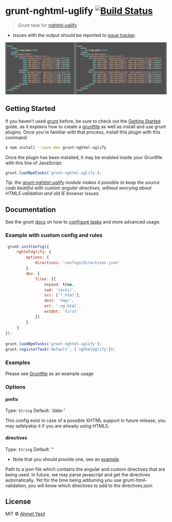 # grunt-nghtml-uglify [![Build Status](https://secure.travis-ci.org/narzac/grunt-nghtml-uglify.svg?branch=master)](http://travis-ci.org/narzac/grunt-nghtml-uglify)

> Grunt task for [nghtml-uglify](https://github.com/narzac/nghtml-uglify/)

* Issues with the output should be reported to
  [issue tracker](https://github.com/narzac/nghtml-uglify/issues).

![screenshot](screenshot.png)

## Getting Started

If you haven't used [grunt](http://gruntjs.com/) before, be sure to check out the
[Getting Started](http://gruntjs.com/getting-started) guide,
as it explains how to create a [gruntfile](http://gruntjs.com/sample-gruntfile)
as well as install and use grunt plugins. Once you're familiar with that process,
install this plugin with this command:

```bash
$ npm install --save-dev grunt-nghtml-uglify
```

Once the plugin has been installed, it may be enabled inside your Gruntfile with
this line of JavaScript:


```js
grunt.loadNpmTasks('grunt-nghtml-uglify');
```

*Tip: the [grunt-nghtml-uglify](https://github.com/nazrac/grunt-nghtml-uglify)
module makes  it possible to keep the
source code beatiful with custom angular directives, without worrying about HTML5
validation and old IE browser issues.*

## Documentation

See the grunt [docs](https://github.com/gruntjs/grunt/wiki) on how to
[configure tasks](https://github.com/gruntjs/grunt/wiki/Configuring-tasks)
 and more advanced usage.

### Example with custom config and rules

```js
 grunt.initConfig({
     nghtmlUglify: {
         options: {
             directives: 'configs/directives.json'
         },
         dev: {
             files: [{
                 expand: true,
                 cwd: 'tests/',
                 src: ['*.html'],
                 dest: 'tmp/',
                 ext: '.ng.html',
                 extDot: 'first'
             }]
         }
     }
});

grunt.loadNpmTasks('grunt-nghtml-uglify');
grunt.registerTask('default', ['nghtmlUglify']);
```

### Examples

Please see [Gruntfile](https://github.com/narzac/grunt-nghtml-uglify/blob/master/Gruntfile.js)
as an example usage

### Options


#### prefix

Type: `String`
Default: 'data-'

This config exist in case of a possible XHTML support in future release, you may safelyskip it
if you are already using HTML5.

#### directives

Type: `String`
Default: ''

* Note that you should provide one, see an
[example](https://github.com/narzac/grunt-nghtml-uglify/blob/master/configs/directives.json)

Path to a json file which contains the angular and custom directives that are being used.
In future, we may parse javascript and get the directives automatically. Yet for the time being
adduming you use grunt-html-validation, you will know which directives to add to the directives.json


## License

MIT © [Ahmet Yeşil](http://narzac.me)
